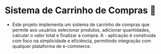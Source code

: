 # Sistema de Carrinho de Compras 🛒
- Este projeto implementa um sistema de carrinho de compras que permite aos usuários selecionar produtos, adicionar quantidades, calcular o valor total e finalizar a compra. A - aplicação é construída com foco na simplicidade e eficiência, permitindo integração com qualquer plataforma de e-commerce.
